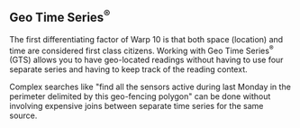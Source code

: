 ## Geo Time Series<sup>®</sup>

The first differentiating factor of Warp 10 is that both space (location) and time are considered first class citizens. 
Working with Geo Time Series<sup>®</sup> (GTS) allows you to have geo-located readings without having to use four 
separate series and having to keep track of the reading context.

Complex searches like "find all the sensors active during last Monday in the perimeter delimited by this geo-fencing 
polygon" can be done without involving expensive joins between separate time series for the same source.
